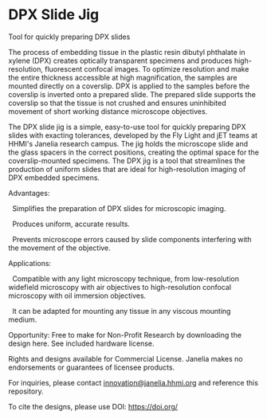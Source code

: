 # DPX Slide Jig

Tool for quickly preparing DPX slides





The process of embedding tissue in the plastic resin dibutyl phthalate in xylene (DPX) creates optically transparent specimens and produces high-resolution, fluorescent confocal images.  To optimize resolution and make the entire thickness accessible at high magnification, the samples are mounted directly on a coverslip. DPX is applied to the samples before the coverslip is inverted onto a prepared slide.  The prepared slide supports the coverslip so that the tissue is not crushed and ensures uninhibited movement of short working distance microscope objectives.



The DPX slide jig is a simple, easy-to-use tool for quickly preparing DPX slides with exacting tolerances, developed by the Fly Light and jET teams at HHMI's Janelia research campus.  The jig holds the microscope slide and the glass spacers in the correct positions, creating the optimal space for the coverslip-mounted specimens.  The DPX jig is a tool that streamlines the production of uniform slides that are ideal for high-resolution imaging of DPX embedded specimens.



Advantages:



    Simplifies the preparation of DPX slides for microscopic imaging.

    Produces uniform, accurate results.

    Prevents microscope errors caused by slide components interfering with the movement of the objective.



Applications:



    Compatible with any light microscopy technique, from low-resolution widefield microscopy with air objectives to high-resolution confocal microscopy with oil immersion objectives.

    It can be adapted for mounting any tissue in any viscous mounting medium.



Opportunity: Free to make for Non-Profit Research by downloading the design here. See included hardware license.

Rights and designs available for Commercial License. Janelia makes no endorsements or guarantees of licensee products.

For inquiries, please contact innovation@janelia.hhmi.org and reference this repository.

To cite the designs, please use DOI: https://doi.org/

